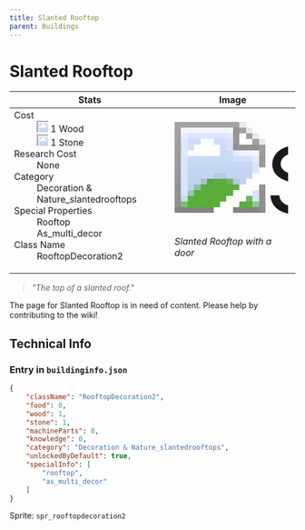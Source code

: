 ```yaml
---
title: Slanted Rooftop
parent: Buildings
---
```

# Slanted Rooftop

[//]: # (Pre-generated content)
<table><thead><tr><th>Stats</th><th>Image</th></tr></thead><tbody><tr><td><dl><dt>Cost</dt><dd><div class="resource-icon"><img style="object-position: -637px -751px;" src="https://tfe2-wiki.github.io/assets/sprites.png"></div> 1 Wood<br><div class="resource-icon"><img style="object-position: -637px -737px;" src="https://tfe2-wiki.github.io/assets/sprites.png"></div> 1 Stone</dd><dt>Research Cost</dt><dd>None</dd><dt>Category</dt><dd>Decoration & Nature_slantedrooftops</dd><dt>Special Properties</dt><dd>Rooftop<br>As_multi_decor</dd><dt>Class Name</dt><dd>RooftopDecoration2</dd></dl></td><td><style>.building-image {width: 200px;height: 200px;overflow: hidden;position: relative;}.building-image img {image-rendering: pixelated;object-fit: none;transform: scale(10);transform-origin: left top;position: absolute;left: 0;top: 0;}.resource-image {width: 200px;height: 200px;overflow: hidden;position: relative;}.resource-image img {image-rendering: pixelated;object-fit: none;transform: scale(20);transform-origin: left top;position: absolute;left: 0;top: 0;}.building-icon {width: 20px;height: 20px;overflow: hidden;position: relative;display: inline-block;}.building-icon img {image-rendering: pixelated;object-fit: none;transform: scale(1);transform-origin: left top;position: absolute;left: 0;top: 0;}.resource-icon {width: 20px;height: 20px;overflow: hidden;position: relative;display: inline-block;}.resource-icon img {image-rendering: pixelated;object-fit: none;transform: scale(2);transform-origin: left top;position: absolute;left: 0;top: 0;}</style><div class="building-image"><img style="object-position: -596px -131px;" src="https://tfe2-wiki.github.io/assets/sprites.png" alt="Slanted Rooftop Back"><img style="object-position: -574px -131px;" src="https://tfe2-wiki.github.io/assets/sprites.png" alt="Slanted Rooftop"></div><i>Slanted Rooftop with a door</i></td></tr></tbody></table><blockquote><i>"The top of a slanted roof."</i></blockquote>

The page for Slanted Rooftop is in need of content. Please help by contributing to the wiki!

## Technical Info
### Entry in `buildinginfo.json`

```json
{
    "className": "RooftopDecoration2",
    "food": 0,
    "wood": 1,
    "stone": 1,
    "machineParts": 0,
    "knowledge": 0,
    "category": "Decoration & Nature_slantedrooftops",
    "unlockedByDefault": true,
    "specialInfo": [
        "rooftop",
        "as_multi_decor"
    ]
}
```

Sprite: `spr_rooftopdecoration2`

